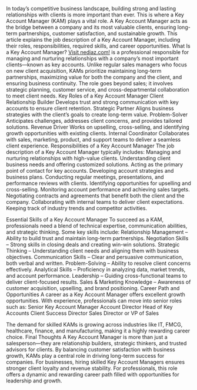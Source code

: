 In today’s competitive business landscape, building strong and lasting relationships with clients is more important than ever. This is where a Key Account Manager (KAM) plays a vital role. A Key Account Manager acts as the bridge between a company and its most valuable clients, ensuring long-term partnerships, customer satisfaction, and sustainable growth.
This article explains the job description of a Key Account Manager, including their roles, responsibilities, required skills, and career opportunities.
What Is a Key Account Manager?
<a href="https://nediaz.com/blog/key-account-manager-job-description.com">Visit nediaz.com!</a> is a professional responsible for managing and nurturing relationships with a company’s most important clients—known as key accounts. Unlike regular sales managers who focus on new client acquisition, KAMs prioritize maintaining long-term partnerships, maximizing value for both the company and the client, and ensuring business continuity.
The role goes beyond sales; it involves strategic planning, customer service, and cross-departmental collaboration to meet client needs.
Key Roles of a Key Account Manager
Client Relationship Builder
 Develops trust and strong communication with key accounts to ensure client retention.
Strategic Partner
 Aligns business strategies with the client’s goals to create long-term value.
Problem-Solver
 Anticipates challenges, addresses client concerns, and provides tailored solutions.
Revenue Driver
 Works on upselling, cross-selling, and identifying growth opportunities with existing clients.
Internal Coordinator
 Collaborates with sales, marketing, product, and support teams to deliver a seamless client experience.
Responsibilities of a Key Account Manager
The job description of a Key Account Manager typically includes:
Managing and nurturing relationships with high-value clients.
Understanding client business needs and offering customized solutions.
Acting as the primary point of contact for key accounts.
Developing account strategies and business plans.
Conducting regular meetings, presentations, and performance reviews with clients.
Identifying opportunities for upselling and cross-selling.
Monitoring account performance and achieving sales targets.
Negotiating contracts and agreements that benefit both the client and the company.
Collaborating with internal teams to deliver client expectations.
Keeping track of industry trends and competitor activities.


Essential Skills of a Key Account Manager
To succeed as a KAM, professionals need a blend of technical expertise, communication abilities, and strategic thinking. Some key skills include:
Relationship Management – Ability to build trust and maintain long-term partnerships.
Negotiation Skills – Strong skills in closing deals and creating win-win solutions.
Strategic Thinking – Understanding client needs and aligning them with business objectives.
Communication Skills – Clear and persuasive communication, both verbal and written.
Problem-Solving – Ability to resolve client concerns effectively.
Analytical Skills – Proficiency in analyzing data, market trends, and account performance.
Leadership – Guiding cross-functional teams to deliver client-focused results.
Sales & Marketing Knowledge – Awareness of customer acquisition, upselling, and brand positioning.
Career Path and Opportunities
A career as a Key Account Manager offers excellent growth opportunities. With experience, professionals can move into senior roles such as:
Senior Key Account Manager
Account Director
Head of Key Accounts
Client Success Director
Sales Director or VP of Sales


The demand for skilled KAMs is growing across industries like IT, FMCG, healthcare, finance, and manufacturing, making it a highly rewarding career choice.
Final Thoughts
A Key Account Manager is more than just a salesperson—they are relationship builders, strategic thinkers, and trusted advisors for clients. By balancing customer satisfaction with business growth, KAMs play a central role in driving long-term success for companies.
For businesses, hiring skilled Key Account Managers ensures stronger client loyalty and revenue stability. For professionals, this role offers a dynamic and rewarding career path filled with opportunities for leadership and growth.
